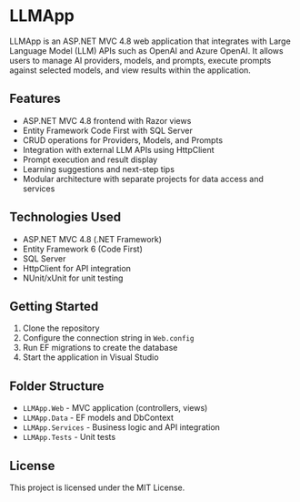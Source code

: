 # LLMApp

LLMApp is an ASP.NET MVC 4.8 web application that integrates with Large Language Model (LLM) APIs such as OpenAI and Azure OpenAI. It allows users to manage AI providers, models, and prompts, execute prompts against selected models, and view results within the application.

## Features

- ASP.NET MVC 4.8 frontend with Razor views
- Entity Framework Code First with SQL Server
- CRUD operations for Providers, Models, and Prompts
- Integration with external LLM APIs using HttpClient
- Prompt execution and result display
- Learning suggestions and next-step tips
- Modular architecture with separate projects for data access and services

## Technologies Used

- ASP.NET MVC 4.8 (.NET Framework)
- Entity Framework 6 (Code First)
- SQL Server
- HttpClient for API integration
- NUnit/xUnit for unit testing

## Getting Started

1. Clone the repository
2. Configure the connection string in `Web.config`
3. Run EF migrations to create the database
4. Start the application in Visual Studio

## Folder Structure

- `LLMApp.Web` - MVC application (controllers, views)
- `LLMApp.Data` - EF models and DbContext
- `LLMApp.Services` - Business logic and API integration
- `LLMApp.Tests` - Unit tests

## License

This project is licensed under the MIT License.
